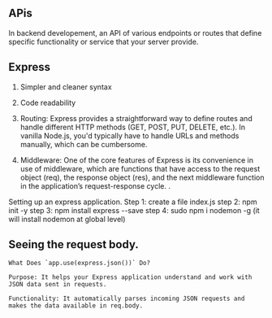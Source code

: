 ## APis
   In backend developement, an API of various endpoints or routes that define specific functionality or service that your server provide. 


## Express

  1. Simpler and cleaner syntax
  
  2. Code readability
  
  3. Routing: Express provides a straightforward way to define routes
     and handle different HTTP methods (GET, POST, PUT, DELETE,
     etc.). In vanilla Node.js, you'd typically have to handle URLs and
     methods manually, which can be cumbersome.
  
  4. Middleware: One of the core features of Express is its
     convenience in use of middleware, which are functions that have
     access to the request object (req), the response object (res), and
     the next middleware function in the application’s
     request-response cycle. .
   

Setting up an express application.
Step 1: create a file index.js
step 2: npm init -y
step 3: npm install express --save
step 4: sudo npm i nodemon -g   (it will install nodemon at global level)


## Seeing the request body.
    What Does `app.use(express.json())` Do?
    
    Purpose: It helps your Express application understand and work with JSON data sent in requests.
    
    Functionality: It automatically parses incoming JSON requests and
    makes the data available in req.body.

